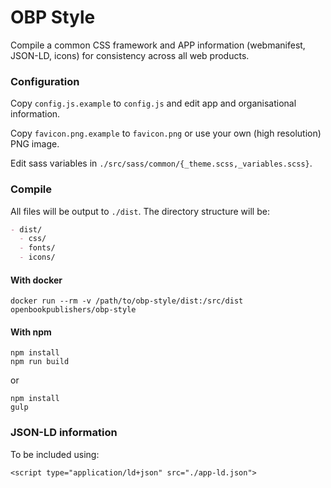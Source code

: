 # OBP Style
Compile a common CSS framework and APP information (webmanifest, JSON-LD, icons) for consistency across all web products.

### Configuration
Copy `config.js.example` to `config.js` and edit app and organisational information.

Copy `favicon.png.example` to `favicon.png` or use your own (high resolution) PNG image.

Edit sass variables in `./src/sass/common/{_theme.scss,_variables.scss}`.

### Compile
All files will be output to `./dist`. The directory structure will be:

```markdown
- dist/
  - css/
  - fonts/
  - icons/
```

#### With docker
```
docker run --rm -v /path/to/obp-style/dist:/src/dist openbookpublishers/obp-style
```

#### With npm
```
npm install
npm run build
```
or
```
npm install
gulp
```

### JSON-LD information
To be included using:
```
<script type="application/ld+json" src="./app-ld.json">
